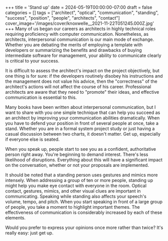 +++
title = 'Stand up'
date = 2024-05-19T00:00:00-07:00
draft = false
categories = []
tags = ["architect", "optical", "communication", "standing", "success", "position", "people", "architects", "contact"]
cover_image='/images/cover/knoxwelle__2021-11-22T051245.000Z.jpg'
+++
Many of us began our careers as architects in highly technical roles requiring proficiency with computer communication. Nonetheless, as architects, interpersonal communication is our main mode of exchange. Whether you are debating the merits of employing a template with developers or summarizing the benefits and drawbacks of buying intermediate software for management, your ability to communicate clearly is critical to your success. 

It is difficult to assess the architect's impact on the project objectively, but one thing is for sure: if the developers routinely disobey his instructions and the management does not value his advice, then the "correctness" of the architect's actions will not affect the course of his career. Professional architects are aware that they need to "promote" their ideas, and effective communication is essential to this.

Many books have been written about interpersonal communication, but I want to share with you one simple technique that can help you succeed as an architect by improving your communication abilities dramatically. When you have to defend your position in front of several people at once, take a stand. Whether you are in a formal system project study or just having a casual discussion between two charts, it doesn't matter. Get up, especially if everyone else is seated. 

When you speak up, people start to see you as a confident, authoritative person right away. You're beginning to demand interest. There's less likelihood of disruptions. Everything about this will have a significant impact on the conversation, whether or not your proposals are implemented. 

It should be noted that a standing person uses gestures and mimics more intensely. When addressing a group of ten or more people, standing up might help you make eye contact with everyone in the room. Optical contact, gestures, mimics, and other visual clues are important in communicating. Speaking while standing also affects your speech's volume, tempo, and pitch. When you start speaking in front of a large group of people, you take a moment to highlight important themes. The effectiveness of communication is considerably increased by each of these elements. 

Would you prefer to express your opinions once more rather than twice? It's really easy: just get up.